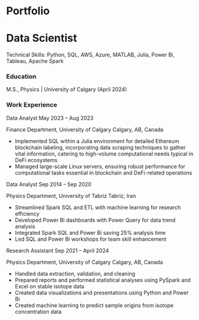 # Portfolio


# Data Scientist

Technical Skills: Python, SQL, AWS, Azure, MATLAB, Julia, Power Bi, Tableau, Apache Spark

### Education
M.S., Physics | University of Calgary (April 2024)

### Work Experience 

Data Analyst May 2023 – Aug 2023
 
Finance Department, University of Calgary Calgary, AB, Canada

* Implemented SQL within a Julia environment for detailed Ethereum blockchain labeling, incorporating data
scraping techniques to gather vital information, catering to high-volume computational needs typical in DeFi
ecosystems
* Managed large-scale Linux servers, ensuring robust performance for computational tasks essential in
blockchain and DeFi-related operations

Data Analyst Sep 2014 – Sep 2020

Physics Department, University of Tabriz Tabriz, Iran
* Streamlined Spark SQL and ETL with machine learning for research efficiency
* Developed Power Bi dashboards with Power Query for data trend analysis
* Integrated Spark SQL and Power Bi saving 25% analysis time
* Led SQL and Power Bi workshops for team skill enhancement

Research Assistant Sep 2021 – April 2024

Physics Department, University of Calgary Calgary, AB, Canada
* Handled data extraction, validation, and cleaning
* Prepared reports and performed statistical analyses using PySpark and Excel on stable isotope data
* Created data visualizations and presentations using Python and Power Bi
* Created machine learning to predict sample origins from isotope concentration data
